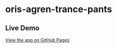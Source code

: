 # oris-agren-trance-pants

## Live Demo

[View the app on GitHub Pages](https://andersakerbrerg.github.io/ai-psy-trance/)
